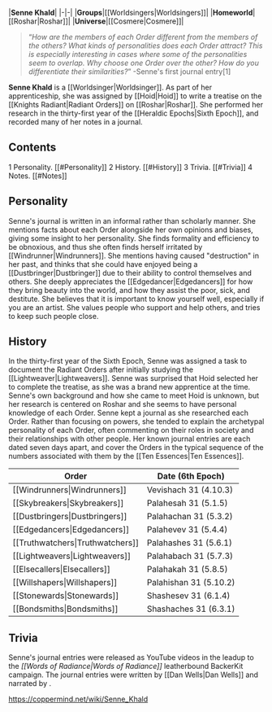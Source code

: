 |**Senne Khald**|
|-|-|
|**Groups**|[[Worldsingers\|Worldsingers]]|
|**Homeworld**|[[Roshar\|Roshar]]|
|**Universe**|[[Cosmere\|Cosmere]]|

>“*How are the members of each Order different from the members of the others? What kinds of personalities does each Order attract? This is especially interesting in cases where some of the personalities seem to overlap. Why choose one Order over the other? How do you differentiate their similarities?*”
\-Senne's first journal entry[1]


**Senne Khald** is a [[Worldsinger\|Worldsinger]]. As part of her apprenticeship, she was assigned by [[Hoid\|Hoid]] to write a treatise on the [[Knights Radiant\|Radiant Orders]] on [[Roshar\|Roshar]]. She performed her research in the thirty-first year of the [[Heraldic Epochs\|Sixth Epoch]], and recorded many of her notes in a journal.

## Contents

1 Personality. [[#Personality]] 
2 History. [[#History]] 
3 Trivia. [[#Trivia]] 
4 Notes. [[#Notes]] 


## Personality
Senne's journal is written in an informal rather than scholarly manner. She mentions facts about each Order alongside her own opinions and biases, giving some insight to her personality.
She finds formality and efficiency to be obnoxious, and thus she often finds herself irritated by [[Windrunner\|Windrunners]]. She mentions having caused "destruction" in her past, and thinks that she could have enjoyed being a [[Dustbringer\|Dustbringer]] due to their ability to control themselves and others. She deeply appreciates the [[Edgedancer\|Edgedancers]] for how they bring beauty into the world, and how they assist the poor, sick, and destitute. She believes that it is important to know yourself well, especially if you are an artist. She values people who support and help others, and tries to keep such people close.

## History
In the thirty-first year of the Sixth Epoch, Senne was assigned a task to document the Radiant Orders after initially studying the [[Lightweaver\|Lightweavers]]. Senne was surprised that Hoid selected her to complete the treatise, as she was a brand new apprentice at the time. Senne's own background and how she came to meet Hoid is unknown, but her research is centered on Roshar and she seems to have personal knowledge of each Order.
Senne kept a journal as she researched each Order. Rather than focusing on powers, she tended to explain the archetypal personality of each Order, often commenting on their roles in society and their relationships with other people. Her known journal entries are each dated seven days apart, and cover the Orders in the typical sequence of the numbers associated with them by the [[Ten Essences\|Ten Essences]].

|**Order**|**Date (6th Epoch)**|
|-|-|
|[[Windrunners\|Windrunners]]|Vevishach 31 (4.10.3)|
|[[Skybreakers\|Skybreakers]]|Palahesah 31 (5.1.5)|
|[[Dustbringers\|Dustbringers]]|Palahachan 31 (5.3.2)|
|[[Edgedancers\|Edgedancers]]|Palahevev 31 (5.4.4)|
|[[Truthwatchers\|Truthwatchers]]|Palahashes 31 (5.6.1)|
|[[Lightweavers\|Lightweavers]]|Palahabach 31 (5.7.3)|
|[[Elsecallers\|Elsecallers]]|Palahakah 31 (5.8.5)|
|[[Willshapers\|Willshapers]]|Palahishan 31 (5.10.2)|
|[[Stonewards\|Stonewards]]|Shashesev 31 (6.1.4)|
|[[Bondsmiths\|Bondsmiths]]|Shashaches 31 (6.3.1)|

## Trivia
Senne's journal entries were released as YouTube videos in the leadup to the *[[Words of Radiance\|Words of Radiance]]* leatherbound BackerKit campaign. The journal entries were written by [[Dan Wells\|Dan Wells]] and narrated by .


https://coppermind.net/wiki/Senne_Khald
